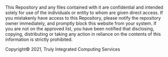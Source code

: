 This Repository and any files contained with it are confidential and intended solely for use of the individuals or entity to whom are given direct access. If you mistakenly have access to this Repository, please notify the repository owner immediately, and promptly block this website from your system. If you are not on the approved list, you have been notified that disclosing, copying, distributing or taking any action in reliance on the contents of this information is strictly prohibited. 

Copyright© 2021, Truly Integrated Computing Services